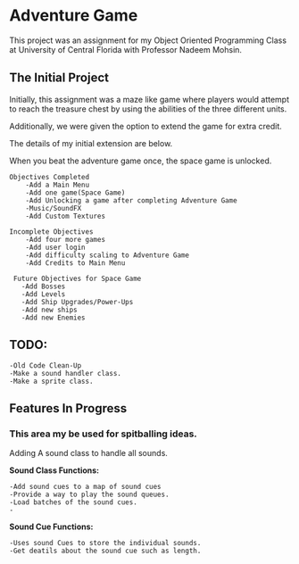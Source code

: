 # Adventure Game

This project was an assignment for my Object Oriented Programming Class
at University of Central Florida with Professor Nadeem Mohsin.

## The Initial Project

Initially, this assignment was a maze like game where players would
attempt to reach the treasure chest by using the abilities of the three
different units.

Additionally, we were given the option to extend the game for extra credit.

The details of my initial extension are below.

 When you beat the adventure game once, the space game is unlocked.

    Objectives Completed
        -Add a Main Menu
        -Add one game(Space Game)
        -Add Unlocking a game after completing Adventure Game
        -Music/SoundFX
        -Add Custom Textures

    Incomplete Objectives
        -Add four more games
        -Add user login
        -Add difficulty scaling to Adventure Game
        -Add Credits to Main Menu

     Future Objectives for Space Game
       -Add Bosses
       -Add Levels
       -Add Ship Upgrades/Power-Ups
       -Add new ships
       -Add new Enemies


## TODO:

    -Old Code Clean-Up
    -Make a sound handler class.
    -Make a sprite class.


## Features In Progress
### This area my be used for spitballing ideas.


Adding A sound class to handle all sounds.

**Sound Class Functions:**

    -Add sound cues to a map of sound cues
    -Provide a way to play the sound queues.
    -Load batches of the sound cues.
    -

**Sound Cue Functions:**

    -Uses sound Cues to store the individual sounds.
    -Get deatils about the sound cue such as length.
